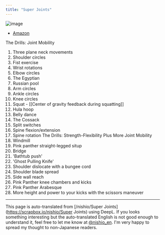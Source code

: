```yaml
---
title: "Super Joints"
---
```


![image](https://gyazo.com/8246433722e7123aeec7cd2ae38fc480/thumb/1000)
- [Amazon](https://amzn.to/30JfhMt)

The Drills: Joint Mobility
1. Three plane neck movements
2. Shoulder circles
3. Fist exercise
4. Wrist rotations
5. Elbow circles
6. The Egyptian
7. Russian pool
8. Arm circles
9. Ankle circles
10. Knee circles
11. Squat
        - [[Center of gravity feedback during squatting]]
12. Hula hoop
13. Belly dance
14. The Cossack
15. Split switches
16. Spine flexion/extension
17. Spine rotation
The Drills: Strength-Flexibility Plus More Joint Mobility
18. Windmill
19. Pink panther straight-legged situp
20. Bridge
21. 'Bathtub push'
22. 'Ghost Pulling Knife'
23. Shoulder dislocate with a bungee cord
24. Shoulder blade spread
25. Side wall reach
26. Pink Panther knee chambers and kicks
27. Pink Panther Arabesque
28. More height and power to your kicks with the scissors maneuver

---
This page is auto-translated from [/nishio/Super Joints](https://scrapbox.io/nishio/Super Joints) using DeepL. If you looks something interesting but the auto-translated English is not good enough to understand it, feel free to let me know at [@nishio_en](https://twitter.com/nishio_en). I'm very happy to spread my thought to non-Japanese readers.